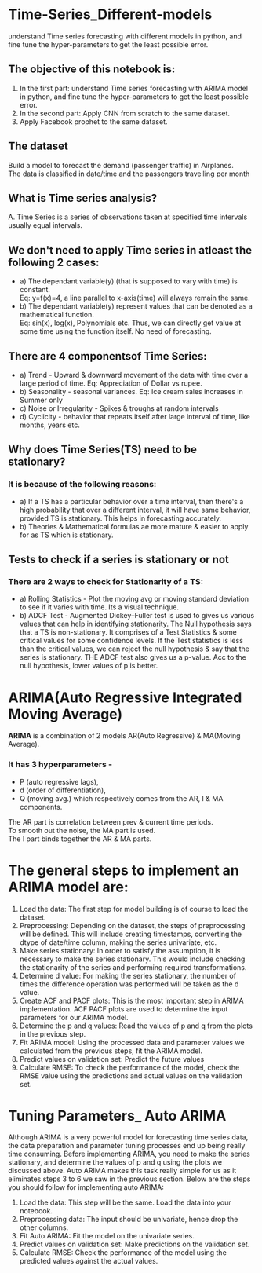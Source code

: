 # Time-Series_Different-models
understand Time series forecasting with different models in python, and fine tune the hyper-parameters to get the least possible error.

<h2>The objective of this notebook is: </h2>
<ol>
<li>In the first part: understand Time series forecasting with ARIMA model in python, and fine tune the hyper-parameters to get the least possible error.</li>
<li> In the second part: Apply CNN from scratch to the same dataset.</li>
<li> Apply Facebook prophet to the same dataset.</li>
</ol>

<h2>The dataset</h2>

Build a model to forecast the demand (passenger traffic) in Airplanes.<br> 
The data is classified in date/time and the passengers travelling per month
<h2>What is Time series analysis?</h2>

A. Time Series is a series of observations taken at specified time intervals usually equal intervals. <br>
 

<h2>We don't need to apply Time series in atleast the following 2 cases:</h2>
<ul>
<li> 
a) The dependant variable(y) (that is supposed to vary with time) is constant.<br>
    Eq: y=f(x)=4, a line parallel to x-axis(time) will always remain the same.</li> 
<li> b) The dependant variable(y) represent values that can be denoted as a mathematical function.<br> Eq: sin(x), log(x), Polynomials etc. Thus, we can directly get value at some time using the function itself. No need of forecasting.</li> 
    </ul>

<h2>There are 4 componentsof Time Series:</h2>
<ul>
<li>
a) Trend - Upward & downward movement of the data with time over a large period of time. Eq: Appreciation of Dollar vs rupee.</li>
<li>b) Seasonality - seasonal variances. Eq: Ice cream sales increases in Summer only</li>
<li>c) Noise or Irregularity - Spikes & troughs at random intervals</li>
<li>d) Cyclicity - behavior that repeats itself after large interval of time, like months, years etc.</li>
</ul>

<h2>Why does Time Series(TS) need to be stationary?</h2>
<h3>It is because of the following reasons:</h3>
<ul>
<li>a) If a TS has a particular behavior over a time interval, then there's a high probability that over a different interval, it will have same behavior, provided TS is stationary. This helps in forecasting accurately.</li>
<li>b) Theories & Mathematical formulas ae more mature & easier to apply for as TS which is stationary.</li>
</ul>

<h2>Tests to check if a series is stationary or not</h2>
<h3> There are 2 ways to check for Stationarity of a TS:</h3>
<ul>
 <li>a) Rolling Statistics - Plot the moving avg or moving standard deviation to see if it varies with time. Its a visual technique.</li>
<li>b) ADCF Test - Augmented Dickey–Fuller test is used to gives us various values that can help in identifying stationarity. The Null hypothesis says that a TS is non-stationary. It comprises of a Test Statistics & some critical values for some confidence levels. If the Test statistics is less than the critical values, we can reject the null hypothesis & say that the series is stationary. THE ADCF test also gives us a p-value. Acc to the null hypothesis, lower values of p is better.</li>
     </ul>
<h1>ARIMA(Auto Regressive Integrated Moving Average)</h1>

<b>ARIMA </b>is a combination of 2 models AR(Auto Regressive) & MA(Moving Average). <br>
<h3>It has 3 hyperparameters -</h3>
<ul>
<li>P (auto regressive lags),</li>
<li>d (order of differentiation),</li>
<li>Q (moving avg.) which respectively comes from the AR, I & MA components.</li>
    </ul>
The AR part is correlation between prev & current time periods. <br>To smooth out the noise, the MA part is used. <br>The I part binds together the AR & MA parts.


<h1>The general steps to implement an ARIMA model are:</h1>
<ol>
   <li>
Load the data: The first step for model building is of course to load the dataset.
    </li>
   <li> 
Preprocessing: Depending on the dataset, the steps of preprocessing will be defined. This will include creating timestamps, converting the dtype of date/time column, making the series univariate, etc.
   </li>
 <li>    
Make series stationary: In order to satisfy the assumption, it is necessary to make the series stationary. This would include checking the stationarity of the series and performing required transformations.
      </li>
  <li>
Determine d value: For making the series stationary, the number of times the difference operation was performed will be taken as the d value.
     </li>
   <li>
Create ACF and PACF plots: This is the most important step in ARIMA implementation. ACF PACF plots are used to determine the input parameters for our ARIMA model.
     </li>
     <li>
Determine the p and q values: Read the values of p and q from the plots in the previous step.
       </li>
     <li>
Fit ARIMA model: Using the processed data and parameter values we calculated from the previous steps, fit the ARIMA model.
       </li>
     <li>
Predict values on validation set: Predict the future values
          </li>
     <li>
Calculate RMSE: To check the performance of the model, check the RMSE value using the predictions and actual values on the validation set.
      </li>
</ol>


# Tuning Parameters_ Auto ARIMA
Although ARIMA is a very powerful model for forecasting time series data, the data preparation and parameter tuning processes end up being really time consuming. Before implementing ARIMA, you need to make the series stationary, and determine the values of p and q using the plots we discussed above. 
Auto ARIMA makes this task really simple for us as it eliminates steps 3 to 6 we saw in the previous section. Below are the steps you should follow for implementing auto ARIMA:
<ol>
<li>
Load the data: This step will be the same. Load the data into your notebook.
</li>
<li>
Preprocessing data: The input should be univariate, hence drop the other columns.
</li>
<li>    
Fit Auto ARIMA: Fit the model on the univariate series.
</li>
<li>
Predict values on validation set: Make predictions on the validation set.
</li>
<li>
Calculate RMSE: Check the performance of the model using the predicted values against the actual values.
</li>
</ol>
